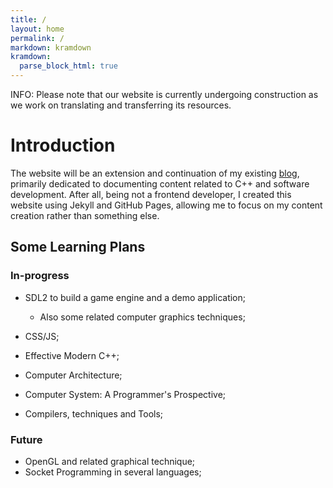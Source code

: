 ```yaml
---
title: /
layout: home
permalink: /
markdown: kramdown
kramdown:
  parse_block_html: true
---
```



INFO: Please note that our website is currently undergoing construction as we work on translating and transferring its resources.


# Introduction 
The website will be an extension and continuation of my existing [blog](https://www.cnblogs.com/kion), primarily dedicated to documenting content related to C++ and software development. After all, being not a frontend developer, I created this website using Jekyll and GitHub Pages, allowing me to focus on my content creation rather than something else.


## Some Learning Plans

### In-progress
  - SDL2 to build a game engine and a demo application;
    - Also some related computer graphics techniques;

  - CSS/JS;
  - Effective Modern C++;
  - Computer Architecture;
  - Computer System: A Programmer's Prospective;
  - Compilers, techniques and Tools;

### Future
  - OpenGL and related graphical technique;
  - Socket Programming in several languages;

